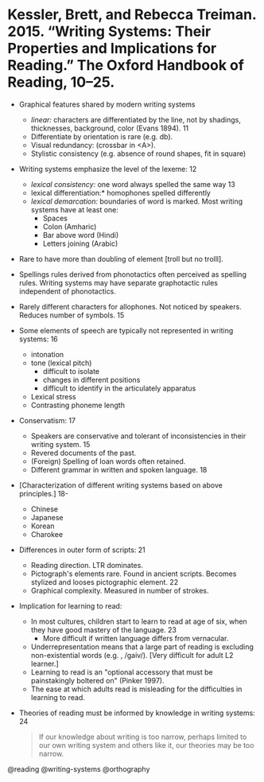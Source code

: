 # Kessler, Brett, and Rebecca Treiman. 2015. “Writing Systems: Their Properties and Implications for Reading.” The Oxford Handbook of Reading, 10–25.
 
- Graphical features shared by modern writing systems
  - *linear:* characters are differentiated by the line, not by shadings, thicknesses, background, color (Evans 1894). 11
  - Differentiate by orientation is rare (e.g. db).
  - Visual redundancy: (crossbar in \<A\>).
  - Stylistic consistency (e.g. absence of round shapes, fit in square)

- Writing systems emphasize the level of the lexeme: 12
  - *lexical consistency:* one word always spelled the same way 13
  - lexical differentiation:* homophones spelled differently
  - *lexical demarcation:* boundaries of word is marked. Most writing systems have at least one:
    - Spaces
    - Colon (Amharic)
    - Bar above word (Hindi)
    - Letters joining (Arabic)
 
- Rare to have more than doubling of element [troll but no trolll].

- Spellings rules derived from phonotactics often perceived as spelling rules. Writing systems may have separate graphotactic rules independent of phonotactics.

- Rarely different characters for allophones. Not noticed by speakers. Reduces number of symbols. 15

- Some elements of speech are typically not represented in writing systems: 16
  - intonation
  - tone (lexical pitch)
    - difficult to isolate
    - changes in different positions
    - difficult to identify in the articulately apparatus
  - Lexical stress
  - Contrasting phoneme length

- Conservatism: 17
  - Speakers are conservative and tolerant of inconsistencies in their writing system. 15
  - Revered documents of the past.
  - (Foreign) Spelling of loan words often retained.
  - Different grammar in written and spoken language. 18

- [Characterization of different writing systems based on above principles.] 18-
  - Chinese
  - Japanese
  - Korean
  - Charokee

- Differences in outer form of scripts: 21
  - Reading direction. LTR dominates.
  - Pictograph's elements rare. Found in ancient scripts. Becomes stylized and looses pictographic element. 22
  - Graphical complexity. Measured in number of strokes.

- Implication for learning to read:
  - In most cultures, children start to learn to read at age of six, when they have good mastery of the language. 23
    - More difficult if written language differs from vernacular.
  - Underrepresentation means that a large part of reading is excluding non-existential words (e.g. <give>, /gaiv/). [Very difficult for adult L2 learner.]
  - Learning to read is an "optional accessory that must be painstakingly boltered on" (Pinker 1997).
  - The ease at which adults read is misleading for the difficulties in learning to read.

- Theories of reading must be informed by knowledge in writing systems: 24

  > If our knowledge about writing is too narrow, perhaps limited to our own writing system and others like it, our theories may be too narrow.

@reading
@writing-systems
@orthography
